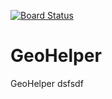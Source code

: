 [![Board Status](https://codedev.ms/kabalas/bb6f1181-4ad1-4a1d-8479-fc29cbab6d21/b6527861-cfd8-4438-aea4-1b736cca8017/_apis/work/boardbadge/d4bfa0dc-7a51-4a1a-bb60-50c1f6515e15)](https://codedev.ms/kabalas/bb6f1181-4ad1-4a1d-8479-fc29cbab6d21/_boards/board/t/b6527861-cfd8-4438-aea4-1b736cca8017/Microsoft.RequirementCategory)
# GeoHelper
GeoHelper
dsfsdf
